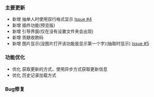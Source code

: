 ### 主要更新
- 新增 抽单人时使用双行格式显示 [Issue #4](https://github.com/SECTL/SecRandom/issues/4)
- 新增 插件功能(预览版)
- 新增 引导界面(仅在没有设置文件夹会出现)
- 新增 贡献收款码
- 新增 图片显示(没图片打开该功能是显示第一个字)(抽取时显示) [Issue #5](https://github.com/SECTL/SecRandom/issues/5)

### 功能优化
- 优化 获取更新的方式，使用异步方式获取更新信息
- 优化 历史记录加载方式

### Bug修复
